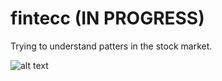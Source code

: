 # fintecc (IN PROGRESS)
Trying to understand patters in the stock market.

![alt text](https://g.foolcdn.com/image/?url=https%3A%2F%2Fg.foolcdn.com%2Feditorial%2Fimages%2F608233%2Fmarket-up-gettyimages-1094465844.jpg&w=700&op=resize)
